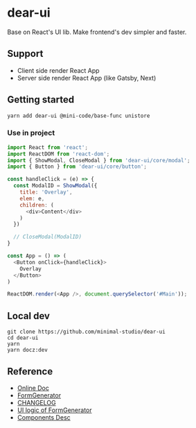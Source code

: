 # dear-ui

Base on React's UI lib. Make frontend's dev simpler and faster.

<!-- [![Build Status](https://travis-ci.org/ukelli/dear-ui.svg?branch=master)](https://travis-ci.org/ukelli/dear-ui)
[![install size](https://packagephobia.now.sh/badge?p=dear-ui)](https://packagephobia.now.sh/result?p=dear-ui) -->

## Support

- Client side render React App
- Server side render React App (like Gatsby, Next)

## Getting started

```shell
yarn add dear-ui @mini-code/base-func unistore
```

### Use in project

```js
import React from 'react';
import ReactDOM from 'react-dom';
import { ShowModal, CloseModal } from 'dear-ui/core/modal';
import { Button } from 'dear-ui/core/button';

const handleClick = (e) => {
  const ModalID = ShowModal({
    title: 'Overlay',
    elem: e,
    children: (
      <div>Content</div>
    )
  })

  // CloseModal(ModalID)
}

const App = () => (
  <Button onClick={handleClick}>
    Overlay
  </Button>
)

ReactDOM.render(<App />, document.querySelector('#Main'));
```

## Local dev

```shell
git clone https://github.com/minimal-studio/dear-ui
cd dear-ui
yarn
yarn docz:dev
```

## Reference

- [Online Doc](https://ui.ukelli.com/)
- [FormGenerator](https://ui.ukelli.com/#/G-Desc)
- [CHANGELOG](./CHANGELOG.md)
- [UI logic of FormGenerator](./docs/ui-logic.md)
- [Components Desc](./docs/components.md)
